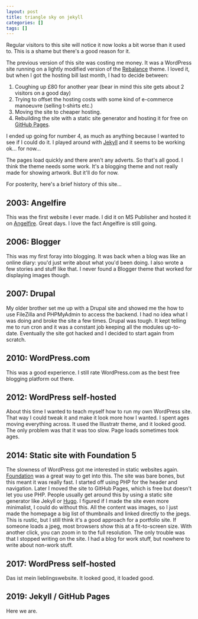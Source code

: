 ```yaml
---
layout: post
title: triangle sky on jekyll
categories: []
tags: []
---
```


Regular visitors to this site will notice it now looks a bit worse than it used to. This is a shame but there's a good reason for it.

The previous version of this site was costing me money. It was a WordPress site running on a lightly modified version of the [Rebalance](https://wordpress.com/theme/rebalance) theme. I loved it, but when I got the hosting bill last month, I had to decide between:

1. Coughing up £80 for another year (bear in mind this site gets about 2 visitors on a good day)
2. Trying to offset the hosting costs with some kind of e-commerce manoeuvre (selling t-shirts etc.)
3. Moving the site to cheaper hosting.
4. Rebuilding the site with a static site generator and hosting it for free on [GitHub Pages](https://pages.github.com/).

I ended up going for number 4, as much as anything because I wanted to see if I could do it. I played around with [Jekyll](https://jekyllrb.com/) and it seems to be working ok... for now...

The pages load quickly and there aren't any adverts. So that's all good. I think the theme needs some work. It's a blogging theme and not really made for showing artwork. But it'll do for now.

For posterity, here's a brief history of this site...

## 2003: Angelfire

This was the first website I ever made. I did it on MS Publisher and hosted it on [Angelfire](http://www.angelfire.lycos.com/). Great days. I love the fact Angelfire is still going.

## 2006: Blogger

This was my first foray into blogging. It was back when a blog was like an online diary: you'd just write about what you'd been doing. I also wrote a few stories and stuff like that. I never found a Blogger theme that worked for displaying images though.

## 2007: Drupal

My older brother set me up with a Drupal site and showed me the how to use FileZilla and PHPMyAdmin to access the backend. I had no idea what I was doing and broke the site a few times. Drupal was tough. It kept telling me to run cron and it was a constant job keeping all the modules up-to-date. Eventually the site got hacked and I decided to start again from scratch.

## 2010: WordPress.com

This was a good experience. I still rate WordPress.com as the best free blogging platform out there.

## 2012: WordPress self-hosted

About this time I wanted to teach myself how to run my own WordPress site. That way I could tweak it and make it look more how I wanted. I spent ages moving everything across. It used the Illustratr theme, and it looked good. The only problem was that it was too slow. Page loads sometimes took ages.

## 2014: Static site with Foundation 5

The slowness of WordPress got me interested in static websites again. [Foundation](https://foundation.zurb.com/) was a great way to get into this. The site was bare bones, but this meant it was really fast. I started off using PHP for the header and navigation. Later I moved the site to GitHub Pages, which is free but doesn't let you use PHP. People usually get around this by using a static site generator like Jekyll or [Hugo](https://gohugo.io/). I figured if I made the site even more minimalist, I could do without this. All the content was images, so I just made the homepage a big list of thumbnails and linked directly to the jpegs. This is rustic, but I still think it's a good approach for a portfolio site. If someone loads a jpeg, most browsers show this at a fit-to-screen size. With another click, you can zoom in to the full resolution. The only trouble was that I stopped writing on the site. I had a blog for work stuff, but nowhere to write about non-work stuff.

## 2017: WordPress self-hosted

Das ist mein lieblingswebsite. It looked good, it loaded good.

2019: Jekyll / GitHub Pages
---
Here we are.